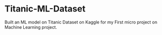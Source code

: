 # Titanic-ML-Dataset
Built an ML model on Titanic Dataset on Kaggle for my First micro project on Machine Learning project.  
